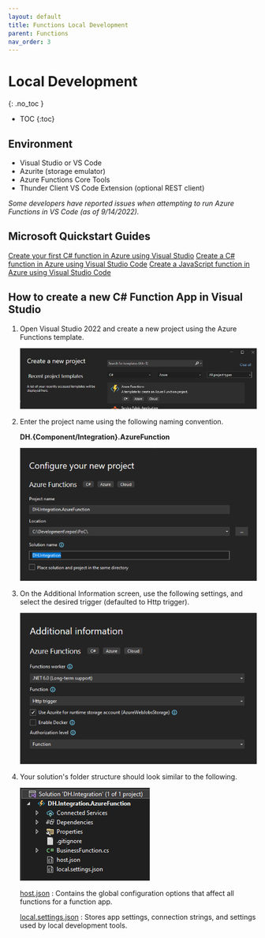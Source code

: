 ```yaml
---
layout: default
title: Functions Local Development
parent: Functions
nav_order: 3
---
```


# Local Development
{: .no_toc }

- TOC
{:toc}

## Environment

- Visual Studio or VS Code
- Azurite (storage emulator)
- Azure Functions Core Tools
- Thunder Client VS Code Extension (optional REST client)

*Some developers have reported issues when attempting to run 
Azure Functions in VS Code (as of 9/14/2022).*

## Microsoft Quickstart Guides

[Create your first C# function in Azure using Visual Studio](https://docs.microsoft.com/en-us/azure/azure-functions/functions-create-your-first-function-visual-studio?tabs=in-process)
[Create a C# function in Azure using Visual Studio Code](https://docs.microsoft.com/en-us/azure/azure-functions/create-first-function-vs-code-csharp?tabs=in-process)
[Create a JavaScript function in Azure using Visual Studio Code](https://docs.microsoft.com/en-us/azure/azure-functions/create-first-function-vs-code-node)

## How to create a new C# Function App in Visual Studio

1. Open Visual Studio 2022 and create a new project using the 
Azure Functions template.

    ![CreateNewProject](../assets/images/function-create-new-project.png)

2. Enter the project name using the following naming convention.

    **DH.{Component/Integration}.AzureFunction**

    ![ConfigureProject](../assets/images/function-configure-project.png)

3. On the Additional Information screen, use the following settings, and 
select the desired trigger (defaulted to Http trigger).

    ![AdditionalInformation](../assets/images/function-additional-info.png)

4. Your solution's folder structure should look similar to the following.

    ![Structure](../assets/images/function-structure.png)

    [host.json](https://docs.microsoft.com/en-us/azure/azure-functions/functions-host-json)
    : Contains the global configuration options that affect all functions for 
    a function app.

    [local.settings.json](https://docs.microsoft.com/en-us/azure/azure-functions/functions-run-local?tabs=v4%2Cwindows%2Ccsharp%2Cportal%2Cbash#local-settings)
    : Stores app settings, connection strings, and settings used by local 
    development tools.
    
